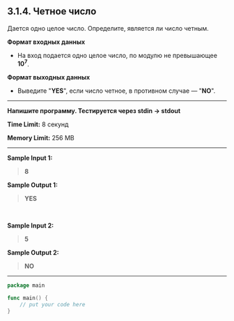 ## 3.1.4. Четное число

Дается одно целое число. Определите, является ли число четным.

**Формат входных данных**
* На вход подается одно целое число, по модулю не превышающее **10<sup>7</sup>**.

**Формат выходных данных**
* Выведите "**YES**", если число четное, в противном случае — "**NO**".
___
**Напишите программу. Тестируется через stdin → stdout**

**Time Limit:** 8 секунд

**Memory Limit:** 256 MB
___
**Sample Input 1:**
> **8**

**Sample Output 1:**
> **YES**

<br />

**Sample Input 2:**
> **5**

**Sample Output 2:**
> **NO**
___
```Go
package main

func main() {
    // put your code here
}
```